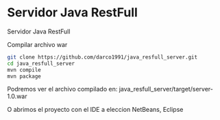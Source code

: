 # Servidor Java RestFull
Servidor Java RestFull

Compilar archivo war
```bash
git clone https://github.com/darco1991/java_resfull_server.git
cd java_resfull_server
mvn compile
mvn package
```
Podremos ver el archivo compilado en:
java_resfull_server/target/server-1.0.war

O abrimos el proyecto con el IDE a eleccion NetBeans, Eclipse
